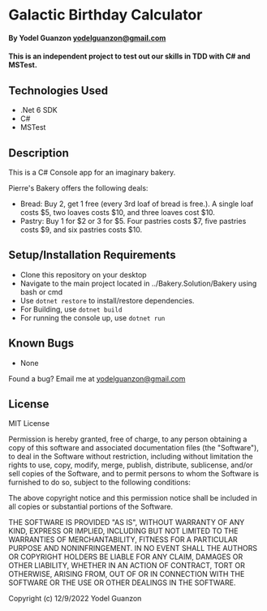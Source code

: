 #  Galactic Birthday Calculator

#### By Yodel Guanzon <yodelguanzon@gmail.com>

#### This is an independent project to test out our skills in TDD with C# and MSTest.

## Technologies Used

* .Net 6 SDK
* C#
* MSTest

## Description

This is a C# Console app for an imaginary bakery.

Pierre's Bakery offers the following deals:

* Bread: Buy 2, get 1 free (every 3rd loaf of bread is free.). A single loaf costs $5, two loaves costs $10, and three loaves cost $10.
* Pastry: Buy 1 for $2 or 3 for $5. Four pastries costs $7, five pastries costs $9, and six pastries costs $10.

## Setup/Installation Requirements

* Clone this repository on your desktop
* Navigate to the main project located in ../Bakery.Solution/Bakery using bash or cmd
* Use ``` dotnet restore ``` to install/restore dependencies.
* For Building, use ```dotnet build```
* For running the console up, use ```dotnet run```

## Known Bugs

* None

Found a bug? Email me at <yodelguanzon@gmail.com>

## License

MIT License

Permission is hereby granted, free of charge, to any person obtaining a copy
of this software and associated documentation files (the "Software"), to deal
in the Software without restriction, including without limitation the rights
to use, copy, modify, merge, publish, distribute, sublicense, and/or sell
copies of the Software, and to permit persons to whom the Software is
furnished to do so, subject to the following conditions:

The above copyright notice and this permission notice shall be included in all
copies or substantial portions of the Software.

THE SOFTWARE IS PROVIDED "AS IS", WITHOUT WARRANTY OF ANY KIND, EXPRESS OR
IMPLIED, INCLUDING BUT NOT LIMITED TO THE WARRANTIES OF MERCHANTABILITY,
FITNESS FOR A PARTICULAR PURPOSE AND NONINFRINGEMENT. IN NO EVENT SHALL THE
AUTHORS OR COPYRIGHT HOLDERS BE LIABLE FOR ANY CLAIM, DAMAGES OR OTHER
LIABILITY, WHETHER IN AN ACTION OF CONTRACT, TORT OR OTHERWISE, ARISING FROM,
OUT OF OR IN CONNECTION WITH THE SOFTWARE OR THE USE OR OTHER DEALINGS IN THE
SOFTWARE.

Copyright (c) 12/9/2022 Yodel Guanzon

